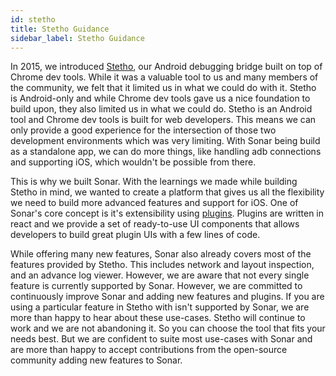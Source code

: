 ```yaml
---
id: stetho
title: Stetho Guidance
sidebar_label: Stetho Guidance
---
```


In 2015, we introduced [Stetho](http://facebook.github.io/stetho/), our Android debugging bridge built on top of Chrome dev tools. While it was a valuable tool to us and many members of the community, we felt that it limited us in what we could do with it. Stetho is Android-only and while Chrome dev tools gave us a nice foundation to build upon, they also limited us in what we could do. Stetho is an Android tool and Chrome dev tools is built for web developers. This means we can only provide a good experience for the intersection of those two development environments which was very limiting. With Sonar being build as a standalone app, we can do more things, like handling adb connections and supporting iOS, which wouldn't be possible from there.

This is why we built Sonar. With the learnings we made while building Stetho in mind, we wanted to create a platform that gives us all the flexibility we need to build more advanced features and support for iOS. One of Sonar's core concept is it's extensibility using [plugins](create-plugin.md). Plugins are written in react and we provide a set of ready-to-use UI components that allows developers to build great plugin UIs with a few lines of code.

While offering many new features, Sonar also already covers most of the features provided by Stetho. This includes network and layout inspection, and an advance log viewer. However, we are aware that not every single feature is currently supported by Sonar. However, we are committed to continuously improve Sonar and adding new features and plugins. If you are using a particular feature in Stetho with isn't supported by Sonar, we are more than happy to hear about these use-cases. Stetho will continue to work and we are not abandoning it. So you can choose the tool that fits your needs best. But we are confident to suite most use-cases with Sonar and are more than happy to accept contributions from the open-source community adding new features to Sonar.
